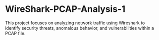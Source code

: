 # WireShark-PCAP-Analysis-1
This project focuses on analyzing network traffic using Wireshark to identify security threats, anomalous behavior, and vulnerabilities within a PCAP file. 
